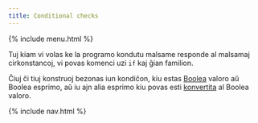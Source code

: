 ```yaml
---
title: Conditional checks
---
```


{% include menu.html %}

Tuj kiam vi volas ke la programo kondutu malsame responde al malsamaj cirkonstancoj, vi povas komenci uzi `if` kaj ĝian familion.

Ĉiuj ĉi tiuj konstruoj bezonas iun kondiĉon, kiu estas [Boolea](/eo/essentials/booleans) valoro aŭ Boolea esprimo, aŭ iu ajn alia esprimo kiu povas esti [konvertita](/eo/essentials/coercion) al Boolea valoro.

{% include nav.html %}